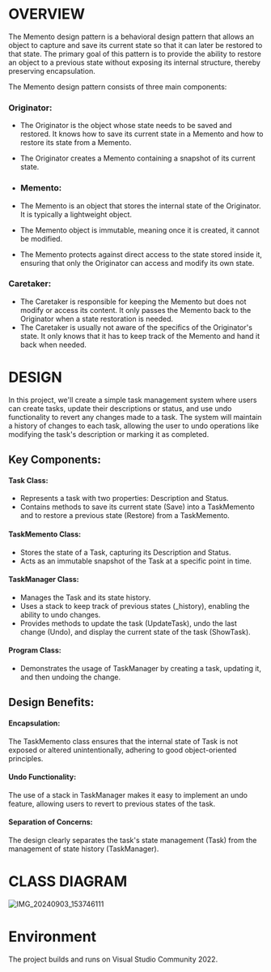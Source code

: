 # OVERVIEW
The Memento design pattern is a behavioral design pattern that allows an object to capture and save its current state so that it can later be restored to that state. The primary goal of this pattern is to provide the ability to restore an object to a previous state without exposing its internal structure, thereby preserving encapsulation.

The Memento design pattern consists of three main components:

### Originator:
- The Originator is the object whose state needs to be saved and restored. It knows how to save its current state   in a Memento and how to restore its state from a Memento.
- The Originator creates a Memento containing a snapshot of its current state.

- ### Memento:
- The Memento is an object that stores the internal state of the Originator. It is typically a lightweight object.
- The Memento object is immutable, meaning once it is created, it cannot be modified.
- The Memento protects against direct access to the state stored inside it, ensuring that only the Originator can access and modify its own state.

### Caretaker:
- The Caretaker is responsible for keeping the Memento but does not modify or access its content. It only passes the Memento back to the Originator when a state restoration is needed.
- The Caretaker is usually not aware of the specifics of the Originator's state. It only knows that it has to keep track of the Memento and hand it back when needed.


# DESIGN

In this project, we'll create a simple task management system where users can create tasks, update their descriptions or status, and use undo functionality to revert any changes made to a task. The system will maintain a history of changes to each task, allowing the user to undo operations like modifying the task's description or marking it as completed.

## Key Components:
#### Task Class:
- Represents a task with two properties: Description and Status.
- Contains methods to save its current state (Save) into a TaskMemento and to restore a previous state (Restore) from a TaskMemento.
  
#### TaskMemento Class:
- Stores the state of a Task, capturing its Description and Status.
- Acts as an immutable snapshot of the Task at a specific point in time.

#### TaskManager Class:
- Manages the Task and its state history.
- Uses a stack to keep track of previous states (_history), enabling the ability to undo changes.
- Provides methods to update the task (UpdateTask), undo the last change (Undo), and display the current state of the task (ShowTask).

#### Program Class:
- Demonstrates the usage of TaskManager by creating a task, updating it, and then undoing the change.

## Design Benefits:
#### Encapsulation: 
The TaskMemento class ensures that the internal state of Task is not exposed or altered unintentionally, adhering to good object-oriented principles.
#### Undo Functionality:
The use of a stack in TaskManager makes it easy to implement an undo feature, allowing users to revert to previous states of the task.
#### Separation of Concerns: 
The design clearly separates the task's state management (Task) from the management of state history (TaskManager).


# CLASS DIAGRAM
![IMG_20240903_153746111](https://github.com/user-attachments/assets/f5c4a280-ad33-442a-8773-8f41a51626ce)

# Environment
The project builds and runs on Visual Studio Community 2022.

